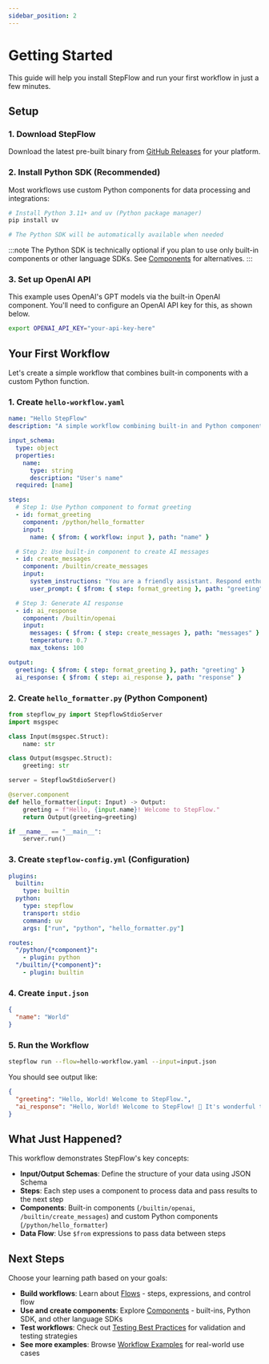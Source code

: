 ```yaml
---
sidebar_position: 2
---
```


# Getting Started

This guide will help you install StepFlow and run your first workflow in just a few minutes.

## Setup

### 1. Download StepFlow

Download the latest pre-built binary from [GitHub Releases](https://github.com/riptano/stepflow/releases) for your platform.

### 2. Install Python SDK (Recommended)

Most workflows use custom Python components for data processing and integrations:

```bash
# Install Python 3.11+ and uv (Python package manager)
pip install uv

# The Python SDK will be automatically available when needed
```

:::note
The Python SDK is technically optional if you plan to use only built-in components or other language SDKs.
See [Components](./components/index.md) for alternatives.
:::

### 3. Set up OpenAI API

This example uses OpenAI's GPT models via the built-in OpenAI component.
You'll need to configure an OpenAI API key for this, as shown below.

```bash
export OPENAI_API_KEY="your-api-key-here"
```

## Your First Workflow

Let's create a simple workflow that combines built-in components with a custom Python function.

### 1. Create `hello-workflow.yaml`

```yaml
name: "Hello StepFlow"
description: "A simple workflow combining built-in and Python components"

input_schema:
  type: object
  properties:
    name:
      type: string
      description: "User's name"
  required: [name]

steps:
  # Step 1: Use Python component to format greeting
  - id: format_greeting
    component: /python/hello_formatter
    input:
      name: { $from: { workflow: input }, path: "name" }

  # Step 2: Use built-in component to create AI messages
  - id: create_messages
    component: /builtin/create_messages
    input:
      system_instructions: "You are a friendly assistant. Respond enthusiastically to greetings."
      user_prompt: { $from: { step: format_greeting }, path: "greeting" }

  # Step 3: Generate AI response
  - id: ai_response
    component: /builtin/openai
    input:
      messages: { $from: { step: create_messages }, path: "messages" }
      temperature: 0.7
      max_tokens: 100

output:
  greeting: { $from: { step: format_greeting }, path: "greeting" }
  ai_response: { $from: { step: ai_response }, path: "response" }
```

### 2. Create `hello_formatter.py` (Python Component)

```python
from stepflow_py import StepflowStdioServer
import msgspec

class Input(msgspec.Struct):
    name: str

class Output(msgspec.Struct):
    greeting: str

server = StepflowStdioServer()

@server.component
def hello_formatter(input: Input) -> Output:
    greeting = f"Hello, {input.name}! Welcome to StepFlow."
    return Output(greeting=greeting)

if __name__ == "__main__":
    server.run()
```


### 3. Create `stepflow-config.yml` (Configuration)

```yaml
plugins:
  builtin:
    type: builtin
  python:
    type: stepflow
    transport: stdio
    command: uv
    args: ["run", "python", "hello_formatter.py"]

routes:
  "/python/{*component}":
    - plugin: python
  "/builtin/{*component}":
    - plugin: builtin
```

### 4. Create `input.json`

```json
{
  "name": "World"
}
```

### 5. Run the Workflow

```bash
stepflow run --flow=hello-workflow.yaml --input=input.json
```

You should see output like:

```json
{
  "greeting": "Hello, World! Welcome to StepFlow.",
  "ai_response": "Hello, World! Welcome to StepFlow! 🎉 It's wonderful to meet you..."
}
```

## What Just Happened?

This workflow demonstrates StepFlow's key concepts:

- **Input/Output Schemas**: Define the structure of your data using JSON Schema
- **Steps**: Each step uses a component to process data and pass results to the next step
- **Components**: Built-in components (`/builtin/openai`, `/builtin/create_messages`) and custom Python components (`/python/hello_formatter`)
- **Data Flow**: Use `$from` expressions to pass data between steps

## Next Steps

Choose your learning path based on your goals:

- **Build workflows**: Learn about [Flows](./flows/index.md) - steps, expressions, and control flow
- **Use and create components**: Explore [Components](./components/index.md) - built-ins, Python SDK, and other language SDKs
- **Test workflows**: Check out [Testing Best Practices](./best-practices/testing.md) for validation and testing strategies
- **See more examples**: Browse [Workflow Examples](./examples/) for real-world use cases